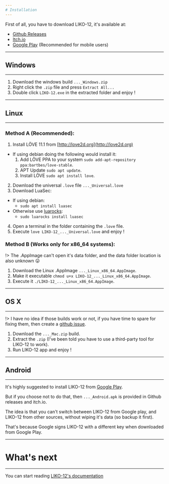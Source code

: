 ```yaml
---
# Installation
---
```


First of all, you have to download LIKO-12, it's available at:

- [Github Releases](https://github.com/RamiLego4Game/LIKO-12/releases)
- [Itch.io](https://ramilego4game.itch.io/liko12)
- [Google Play](https://play.google.com/store/apps/details?id=me.ramilego4game.liko12) (Recommended for mobile users)

---
## Windows
---

1. Download the windows build `..._Windows.zip`
2. Right click the `.zip` file and press `Extract All...`
3. Double click `LIKO-12.exe` in the extracted folder and enjoy !

---
## Linux
---

### Method A (Recommended):

1. Install LÖVE 11.1 from [http://love2d.org](http://love2d.org)
  - If using debian doing the following would install it:
    1. Add LÖVE PPA to your system `sudo add-apt-repository ppa:bartbes/love-stable`.
    2. APT Update `sudo apt update`.
    3. Install LÖVE `sudo apt install love`.
2. Download the universal `.love` file `..._Universal.love`
3. Download LuaSec:
  - If using debian:
    - `sudo apt install luasec`
  - Otherwise use [luarocks](https://luarocks.org/):
    - `sudo luarocks install luasec`
4. Open a terminal in the folder containing the `.love` file.
5. Execute `love LIKO-12_..._Universal.love` and enjoy !

### Method B (Works only for x86_64 systems):

!> The .AppImage can't open it's data folder, and the data folder location is also unknown :stuck_out_tongue:

1. Download the Linux .AppImage `..._Linux_x86_64.AppImage`.
2. Make it executable `chmod u+x LIKO-12_..._Linux_x86_64.AppImage`.
3. Execute it `./LIKO-12_..._Linux_x86_64.AppImage`.

---
## OS X
---

!> I have no idea if those builds work or not, if you have time to spare for fixing them, then create a [github issue](https://github.com/RamiLego4Game/LIKO-12/issues).

1. Download the `..._Mac.zip` build.
2. Extract the `.zip` (I've been told you have to use a third-party tool for LIKO-12 to work).
3. Run LIKO-12 app and enjoy !

---
## Android
---

It's highly suggested to install LIKO-12 from [Google Play](https://play.google.com/store/apps/details?id=me.ramilego4game.liko12).

But if you choose not to do that, then `..._Android.apk` is provided in Github releases and itch.io.

The idea is that you can't switch between LIKO-12 from Google play, and LIKO-12 from other sources, without wiping it's data (so backup it first).

That's because Google signs LIKO-12 with a different key when downloaded from Google Play.

---
# What's next
---

You can start reading [LIKO-12's documentation](/Documentation/)